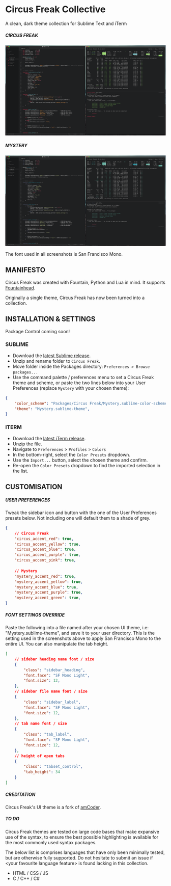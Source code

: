 # Circus Freak Collective
A clean, dark theme collection for Sublime Text and iTerm

##### CIRCUS FREAK
![](screenshots/freak_iterm.png)

##### MYSTERY
![](screenshots/mystery_iterm.png)

The font used in all screenshots is San Francisco Mono.

## MANIFESTO
Circus Freak was created with Fountain, Python and Lua in mind.  It supports [Fountainhead](https://packagecontrol.io/packages/Fountainhead).

Originally a single theme, Circus Freak has now been turned into a collection.

## INSTALLATION & SETTINGS
Package Control coming soon!

### SUBLIME
+ Download the [latest Sublime release](https://github.com/thehfd/circus-freak/releases).
+ Unzip and rename folder to `Circus Freak`.
+ Move folder inside the Packages directory: `Preferences > Browse packages...`
+ Use the command palette / preferences menu to set a Circus Freak theme and scheme, or paste the two lines below into your User Preferences (replace `Mystery` with your chosen theme):

```json
{
	"color_scheme": "Packages/Circus Freak/Mystery.sublime-color-scheme",
	"theme": "Mystery.sublime-theme",
}
```

### ITERM
+ Download the [latest iTerm release](https://github.com/thehfd/circus-freak/releases).
+ Unzip the file.
+ Navigate to `Preferences` > `Profiles` > `Colors`
+ In the bottom-right, select the `Color Presets` dropdown.
+ Use the `Import...` button, select the chosen theme and confirm.
+ Re-open the `Color Presets` dropdown to find the imported selection in the list.

## CUSTOMISATION
##### USER PREFERENCES
Tweak the sidebar icon and button with the one of the User Preferences presets below.  Not including one will default them to a shade of grey.

```json
{
	// Circus Freak
	"circus_accent_red": true,
	"circus_accent_yellow": true,
	"circus_accent_blue": true,
	"circus_accent_purple": true,
	"circus_accent_pink": true,

	// Mystery
	"mystery_accent_red": true,
	"mystery_accent_yellow": true,
	"mystery_accent_blue": true,
	"mystery_accent_purple": true,
	"mystery_accent_green": true,
}
```

##### FONT SETTINGS OVERRIDE
Paste the following into a file named after your chosen UI theme, i.e: "Mystery.sublime-theme", and save it to your user directory.  This is the setting used in the screenshots above to apply San Francisco Mono to the entire UI.  You can also manipulate the tab height.

```json
[
	// sidebar heading name font / size
	{
		"class": "sidebar_heading",
		"font.face": "SF Mono Light",
		"font.size": 12,
	},
	// sidebar file name font / size
	{
		"class": "sidebar_label",
		"font.face": "SF Mono Light",
		"font.size": 12,
	},
	// tab name font / size
	{
		"class": "tab_label",
		"font.face": "SF Mono Light",
		"font.size": 12,
	},
	// height of open tabs
	{
		"class": "tabset_control",
		"tab_height": 34
	}
]
```

##### CREDITATION
Circus Freak's UI theme is a fork of [amCoder](https://packagecontrol.io/packages/Theme%20-%20amCoder).

##### TO DO
Circus Freak themes are tested on large code bases that make expansive use of the syntax, to ensure the best possible highlighting is available for the most commonly used syntax packages.

The below list is comprises languages that have only been minimally tested, but are otherwise fully supported.  Do not hesitate to submit an issue if \<your favourite language feature\> is found lacking in this collection.

+ HTML / CSS / JS
+ C / C++ / C#